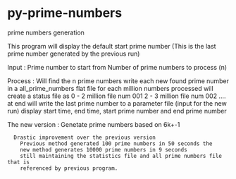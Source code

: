 # py-prime-numbers
prime numbers generation

This program will display the default start prime number 
    (This is the last prime number generated by the previous run)
    
Input : Prime number to start from 
        Number of prime numbers to process (n) 
      
Process : Will find the n prime numbers
          write each new found prime number in a all_prime_numbers flat file
          for each million numbers processed will create a status file as 
              0 - 2 million file num 001
              2 - 3 million file num 002
              ....
    at end 
          will write the last prime number to a parameter file (input for the new run) 
          display start time, end time, start prime number and end prime number
          
The new version : Genetate prime numbers based on 6k+-1 

      Drastic improvement over the previous version 
        Previous method generated 100 prime numbers in 50 seconds the 
        new method generates 10000 prime numbers in 9 seconds 
        still maintaining the statistics file and all prime numbers file that is 
        referenced by previous program. 
        
       

                 

